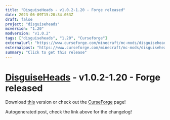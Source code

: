 ```yaml
---
title: "DisguiseHeads - v1.0.2-1.20 - Forge released"
date: 2023-06-09T15:20:34.053Z
draft: false
project: "disguiseheads"
mcversion: "1.20"
modversion: "v1.0.2"
tags: ["disguiseheads", "1.20", "Curseforge"]
externalurl: "https://www.curseforge.com/minecraft/mc-mods/disguiseheads/files/4576130"
externalpost: "https://www.curseforge.com/minecraft/mc-mods/disguiseheads/files/4576130"
summary: "Click to get this release"
---
```

# [DisguiseHeads](/project/disguiseheads) - v1.0.2-1.20 - Forge released
Download [this](https://www.curseforge.com/minecraft/mc-mods/disguiseheads/files/4576130) version or check out the [CurseForge](https://www.curseforge.com/minecraft/mc-mods/disguiseheads) page!

Autogenerated post, check the link above for the changelog!
